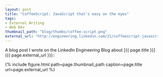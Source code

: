 ```yaml
---
layout: post
title: "CoffeeScript: JavaScript that's easy on the eyes"
tags:
- External Writing
- Web Dev
thumbnail_path: "blog/thumbs/coffee-script.png"
external_url: "http://engineering.linkedin.com/21/coffeescript-javascript-that%E2%80%99s-easy-eyes-0"
---  
```


A blog post I wrote on the LinkedIn Engineering Blog about [{{ page.title }}]({{ page.external_url }})::

{% include figure.html path=page.thumbnail_path caption=page.title url=page.external_url %}

